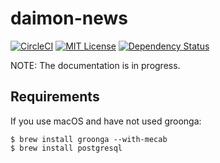 # daimon-news
[![CircleCI](https://circleci.com/gh/bm-sms/daimon-news.svg?style=svg)](https://circleci.com/gh/bm-sms/daimon-news)
[![MIT License](https://img.shields.io/badge/license-MIT-blue.svg)](LICENSE.txt)
[![Dependency Status](https://gemnasium.com/badges/github.com/bm-sms/daimon-news.svg)](https://gemnasium.com/github.com/bm-sms/daimon-news)

NOTE: The documentation is in progress.

## Requirements

If you use macOS and have not used groonga:

    $ brew install groonga --with-mecab
    $ brew install postgresql
